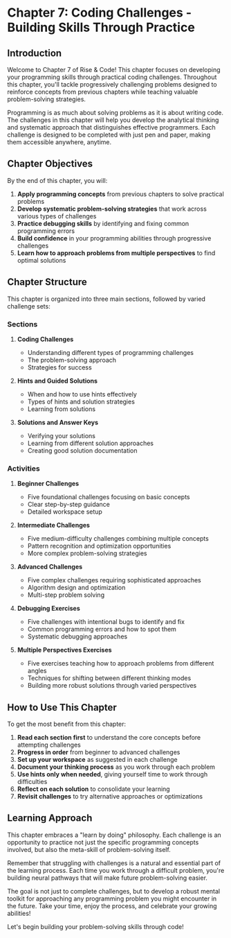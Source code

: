 # Chapter 7: Coding Challenges - Building Skills Through Practice

## Introduction

Welcome to Chapter 7 of Rise & Code! This chapter focuses on developing your programming skills through practical coding challenges. Throughout this chapter, you'll tackle progressively challenging problems designed to reinforce concepts from previous chapters while teaching valuable problem-solving strategies.

Programming is as much about solving problems as it is about writing code. The challenges in this chapter will help you develop the analytical thinking and systematic approach that distinguishes effective programmers. Each challenge is designed to be completed with just pen and paper, making them accessible anywhere, anytime.

## Chapter Objectives

By the end of this chapter, you will:

1. **Apply programming concepts** from previous chapters to solve practical problems
2. **Develop systematic problem-solving strategies** that work across various types of challenges
3. **Practice debugging skills** by identifying and fixing common programming errors
4. **Build confidence** in your programming abilities through progressive challenges
5. **Learn how to approach problems from multiple perspectives** to find optimal solutions

## Chapter Structure

This chapter is organized into three main sections, followed by varied challenge sets:

### Sections

1. **Coding Challenges**
   - Understanding different types of programming challenges
   - The problem-solving approach
   - Strategies for success

2. **Hints and Guided Solutions**
   - When and how to use hints effectively
   - Types of hints and solution strategies
   - Learning from solutions

3. **Solutions and Answer Keys**
   - Verifying your solutions
   - Learning from different solution approaches
   - Creating good solution documentation

### Activities

1. **Beginner Challenges**
   - Five foundational challenges focusing on basic concepts
   - Clear step-by-step guidance
   - Detailed workspace setup

2. **Intermediate Challenges**
   - Five medium-difficulty challenges combining multiple concepts
   - Pattern recognition and optimization opportunities
   - More complex problem-solving strategies

3. **Advanced Challenges**
   - Five complex challenges requiring sophisticated approaches
   - Algorithm design and optimization
   - Multi-step problem solving

4. **Debugging Exercises**
   - Five challenges with intentional bugs to identify and fix
   - Common programming errors and how to spot them
   - Systematic debugging approaches

5. **Multiple Perspectives Exercises**
   - Five exercises teaching how to approach problems from different angles
   - Techniques for shifting between different thinking modes
   - Building more robust solutions through varied perspectives

## How to Use This Chapter

To get the most benefit from this chapter:

1. **Read each section first** to understand the core concepts before attempting challenges
2. **Progress in order** from beginner to advanced challenges
3. **Set up your workspace** as suggested in each challenge
4. **Document your thinking process** as you work through each problem
5. **Use hints only when needed**, giving yourself time to work through difficulties
6. **Reflect on each solution** to consolidate your learning
7. **Revisit challenges** to try alternative approaches or optimizations

## Learning Approach

This chapter embraces a "learn by doing" philosophy. Each challenge is an opportunity to practice not just the specific programming concepts involved, but also the meta-skill of problem-solving itself.

Remember that struggling with challenges is a natural and essential part of the learning process. Each time you work through a difficult problem, you're building neural pathways that will make future problem-solving easier.

The goal is not just to complete challenges, but to develop a robust mental toolkit for approaching any programming problem you might encounter in the future. Take your time, enjoy the process, and celebrate your growing abilities!

Let's begin building your problem-solving skills through code!